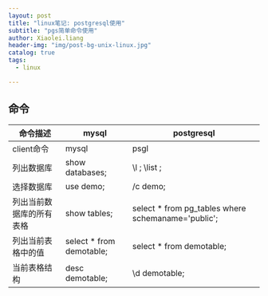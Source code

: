 ```yaml
---
layout: post
title: "linux笔记: postgresql使用"
subtitle: "pgs简单命令使用"
author: Xiaolei.liang
header-img: "img/post-bg-unix-linux.jpg"
catalog: true
tags:
  - linux

---
```


## 命令

| 命令描述                 | mysql                    | postgresql                                         |
| ------------------------ | ------------------------ | -------------------------------------------------- |
| client命令               | mysql                    | psgl                                               |
| 列出数据库               | show databases;          | \l ; \list ;                                       |
| 选择数据库               | use demo;                | /c demo;                                           |
| 列出当前数据库的所有表格 | show tables;             | select * from pg_tables where schemaname='public'; |
| 列出当前表格中的值       | select * from demotable; | select * from demotable;                           |
| 当前表格结构             | desc demotable;          | \d demotable;                                      |

